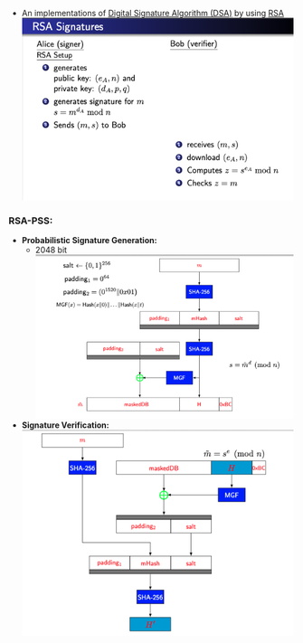- An implementations of [Digital Signature Algorithm (DSA)](401/CS411/Digital%20Signature%20Algorithm%20(DSA).md) by using [RSA](RSA.md)
![](Attachments/RSASginatures.png)
### RSA-PSS:
- **Probabilistic Signature Generation:**
	- 2048 bit
![](Attachments/RSAPSSGeneration.png)
- **Signature Verification:**
![](Attachments/RSAPSSVerification.png)